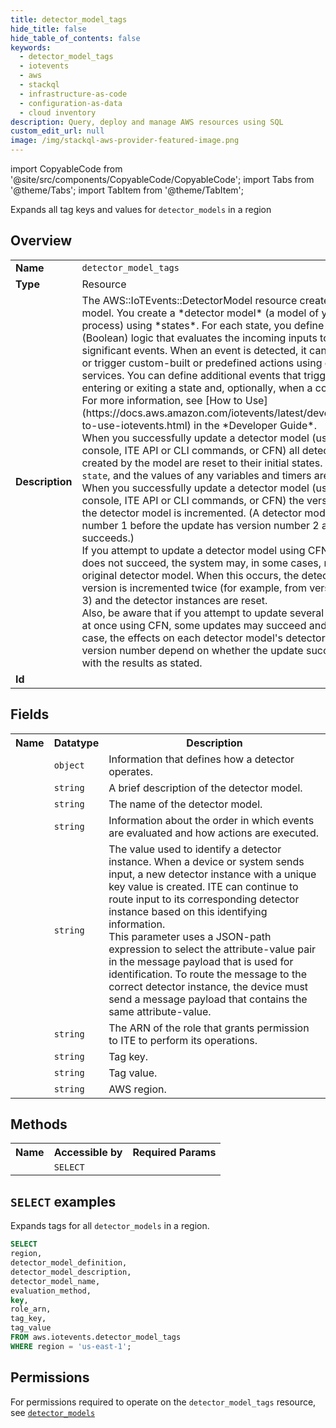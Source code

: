 ```yaml
---
title: detector_model_tags
hide_title: false
hide_table_of_contents: false
keywords:
  - detector_model_tags
  - iotevents
  - aws
  - stackql
  - infrastructure-as-code
  - configuration-as-data
  - cloud inventory
description: Query, deploy and manage AWS resources using SQL
custom_edit_url: null
image: /img/stackql-aws-provider-featured-image.png
---
```


import CopyableCode from '@site/src/components/CopyableCode/CopyableCode';
import Tabs from '@theme/Tabs';
import TabItem from '@theme/TabItem';

Expands all tag keys and values for <code>detector_models</code> in a region

## Overview
<table>
<tbody>
<tr><td><b>Name</b></td><td><code>detector_model_tags</code></td></tr>
<tr><td><b>Type</b></td><td>Resource</td></tr>
<tr><td><b>Description</b></td><td>The AWS::IoTEvents::DetectorModel resource creates a detector model. You create a *detector model* (a model of your equipment or process) using *states*. For each state, you define conditional (Boolean) logic that evaluates the incoming inputs to detect significant events. When an event is detected, it can change the state or trigger custom-built or predefined actions using other AWS services. You can define additional events that trigger actions when entering or exiting a state and, optionally, when a condition is met. For more information, see &#91;How to Use&#93;(https://docs.aws.amazon.com/iotevents/latest/developerguide/how-to-use-iotevents.html) in the *Developer Guide*.<br />When you successfully update a detector model (using the ITE console, ITE API or CLI commands, or CFN) all detector instances created by the model are reset to their initial states. (The detector's <code>state</code>, and the values of any variables and timers are reset.)<br />When you successfully update a detector model (using the ITE console, ITE API or CLI commands, or CFN) the version number of the detector model is incremented. (A detector model with version number 1 before the update has version number 2 after the update succeeds.)<br />If you attempt to update a detector model using CFN and the update does not succeed, the system may, in some cases, restore the original detector model. When this occurs, the detector model's version is incremented twice (for example, from version 1 to version 3) and the detector instances are reset.<br />Also, be aware that if you attempt to update several detector models at once using CFN, some updates may succeed and others fail. In this case, the effects on each detector model's detector instances and version number depend on whether the update succeeded or failed, with the results as stated.</td></tr>
<tr><td><b>Id</b></td><td><CopyableCode code="aws.iotevents.detector_model_tags" /></td></tr>
</tbody>
</table>

## Fields
<table>
<tbody>
<tr><th>Name</th><th>Datatype</th><th>Description</th></tr><tr><td><CopyableCode code="detector_model_definition" /></td><td><code>object</code></td><td>Information that defines how a detector operates.</td></tr>
<tr><td><CopyableCode code="detector_model_description" /></td><td><code>string</code></td><td>A brief description of the detector model.</td></tr>
<tr><td><CopyableCode code="detector_model_name" /></td><td><code>string</code></td><td>The name of the detector model.</td></tr>
<tr><td><CopyableCode code="evaluation_method" /></td><td><code>string</code></td><td>Information about the order in which events are evaluated and how actions are executed.</td></tr>
<tr><td><CopyableCode code="key" /></td><td><code>string</code></td><td>The value used to identify a detector instance. When a device or system sends input, a new detector instance with a unique key value is created. ITE can continue to route input to its corresponding detector instance based on this identifying information. <br />This parameter uses a JSON-path expression to select the attribute-value pair in the message payload that is used for identification. To route the message to the correct detector instance, the device must send a message payload that contains the same attribute-value.</td></tr>
<tr><td><CopyableCode code="role_arn" /></td><td><code>string</code></td><td>The ARN of the role that grants permission to ITE to perform its operations.</td></tr>
<tr><td><CopyableCode code="tag_key" /></td><td><code>string</code></td><td>Tag key.</td></tr>
<tr><td><CopyableCode code="tag_value" /></td><td><code>string</code></td><td>Tag value.</td></tr>
<tr><td><CopyableCode code="region" /></td><td><code>string</code></td><td>AWS region.</td></tr>
</tbody>
</table>

## Methods

<table>
<tbody>
  <tr>
    <th>Name</th>
    <th>Accessible by</th>
    <th>Required Params</th>
  </tr>
  <tr>
    <td><CopyableCode code="list_resources" /></td>
    <td><code>SELECT</code></td>
    <td><CopyableCode code="region" /></td>
  </tr>
</tbody>
</table>

## `SELECT` examples
Expands tags for all <code>detector_models</code> in a region.
```sql
SELECT
region,
detector_model_definition,
detector_model_description,
detector_model_name,
evaluation_method,
key,
role_arn,
tag_key,
tag_value
FROM aws.iotevents.detector_model_tags
WHERE region = 'us-east-1';
```


## Permissions

For permissions required to operate on the <code>detector_model_tags</code> resource, see <a href="/services/iotevents/detector_models/#permissions"><code>detector_models</code></a>

